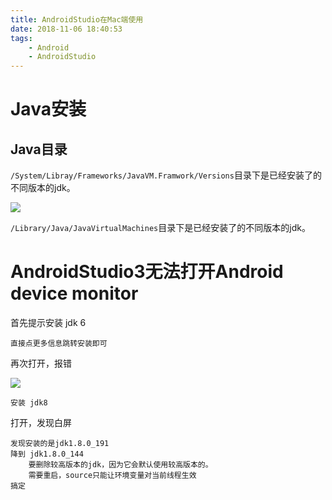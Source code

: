 ```yaml
---
title: AndroidStudio在Mac端使用
date: 2018-11-06 18:40:53
tags: 
	- Android
	- AndroidStudio
---
```


# Java安装

## Java目录

`/System/Libray/Frameworks/JavaVM.Framwork/Versions`目录下是已经安装了的不同版本的jdk。

![](http://upload-images.jianshu.io/upload_images/1814304-771fec34bb725b50.png?imageMogr2/auto-orient/strip%7CimageView2/2/w/1240)

`/Library/Java/JavaVirtualMachines`目录下是已经安装了的不同版本的jdk。

# AndroidStudio3无法打开Android device monitor

首先提示安装 jdk 6

	直接点更多信息跳转安装即可

再次打开，报错

![](http://upload-images.jianshu.io/upload_images/1814304-9eda3efb3c659f0e.png?imageMogr2/auto-orient/strip%7CimageView2/2/w/1240)

	安装 jdk8

打开，发现白屏

	发现安装的是jdk1.8.0_191
	降到 jdk1.8.0_144
		要删除较高版本的jdk，因为它会默认使用较高版本的。
		需要重启，source只能让环境变量对当前线程生效
	搞定




